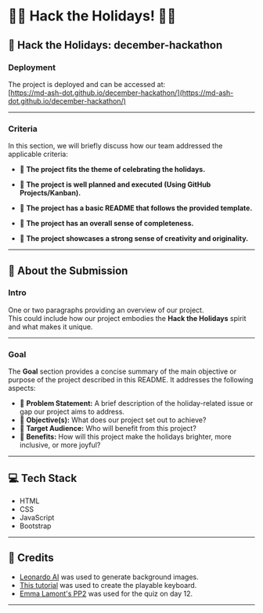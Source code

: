 
# 🎅✨ Hack the Holidays! 🎄🎁  


## **🎄 Hack the Holidays: december-hackathon**  

### **Deployment**   
The project is deployed and can be accessed at:  
[https://md-ash-dot.github.io/december-hackathon/](https://md-ash-dot.github.io/december-hackathon/)

---

### **Criteria**  
In this section, we will briefly discuss how our team addressed the applicable criteria:  
- 🎁 **The project fits the theme of celebrating the holidays.**  

- 🎁 **The project is well planned and executed (Using GitHub Projects/Kanban).** 

- 🎁 **The project has a basic README that follows the provided template.** 

- 🎁 **The project has an overall sense of completeness.**  

- 🎁 **The project showcases a strong sense of creativity and originality.**  

---

## **🎅 About the Submission**  

### **Intro**  
One or two paragraphs providing an overview of our project.  
This could include how our project embodies the **Hack the Holidays** spirit and what makes it unique.  

---

### **Goal**  
The **Goal** section provides a concise summary of the main objective or purpose of the project described in this README. It addresses the following aspects:  

- 🎄 **Problem Statement:** A brief description of the holiday-related issue or gap our project aims to address.  
- 🎄 **Objective(s):** What does our project set out to achieve?  
- 🎄 **Target Audience:** Who will benefit from this project?  
- 🎄 **Benefits:** How will this project make the holidays brighter, more inclusive, or more joyful?  

---

## **💻 Tech Stack**  
- HTML
- CSS
- JavaScript 
- Bootstrap 

---

## **🌟 Credits**  
- [Leonardo AI](https://leonardo.ai/) was used to generate background images. 
- [This tutorial](https://www.youtube.com/watch?v=b-whBuOXgaU) was used to create the playable keyboard.
- [Emma Lamont's PP2](https://github.com/elamont174/chem-quiz) was used for the quiz on day 12. 

---
